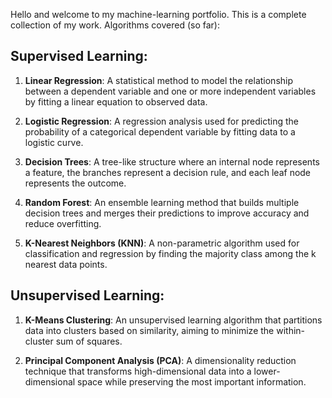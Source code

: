 Hello and welcome to my machine-learning portfolio. This is a complete collection of my work.
Algorithms covered (so far):

## Supervised Learning:

1. **Linear Regression**: A statistical method to model the relationship between a dependent variable and one or more independent variables by fitting a linear equation to observed data.

2. **Logistic Regression**: A regression analysis used for predicting the probability of a categorical dependent variable by fitting data to a logistic curve.

3. **Decision Trees**: A tree-like structure where an internal node represents a feature, the branches represent a decision rule, and each leaf node represents the outcome.

4. **Random Forest**: An ensemble learning method that builds multiple decision trees and merges their predictions to improve accuracy and reduce overfitting.

5. **K-Nearest Neighbors (KNN)**: A non-parametric algorithm used for classification and regression by finding the majority class among the k nearest data points.

## Unsupervised Learning:

1. **K-Means Clustering**: An unsupervised learning algorithm that partitions data into clusters based on similarity, aiming to minimize the within-cluster sum of squares.

2. **Principal Component Analysis (PCA)**: A dimensionality reduction technique that transforms high-dimensional data into a lower-dimensional space while preserving the most important information.





